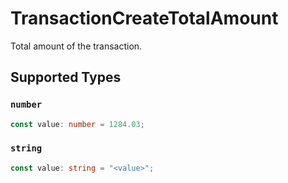 # TransactionCreateTotalAmount

Total amount of the transaction.


## Supported Types

### `number`

```typescript
const value: number = 1284.03;
```

### `string`

```typescript
const value: string = "<value>";
```

